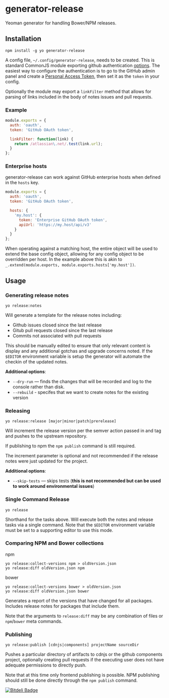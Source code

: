 # generator-release

Yeoman generator for handling Bower/NPM releases.

## Installation

```
npm install -g yo generator-release
```

A config file, `~/.config/generator-release`, needs to be created. This is standard CommonJS module exporting github authentication [options](https://github.com/michael/github#usage). The easiest way to configure the authentication is to go to the GitHub admin panel and create a [Personal Access Token](https://github.com/settings/tokens/new), then set it as the `token` in your config. 

Optionally the module may export a `linkFilter` method that allows for parsing of links included in the body of notes issues and pull requests.

### Example

```javascript
module.exports = {
  auth: 'oauth',
  token: 'GitHub OAuth token',

  linkFilter: function(link) {
    return /atlassian\.net/.test(link.url);
  }
};
```

### Enterprise hosts

generator-release can work against GitHub enterprise hosts when defined in the `hosts` key.

```javascript
module.exports = {
  auth: 'oauth',
  token: 'GitHub OAuth token',

  hosts: {
    'my.host': {
      token: 'Enterprise GitHub OAuth token',
      apiUrl: 'https://my.host/api/v3'
    }
  }
};

```

When operating against a matching host, the entire object will be used to extend the base config object, allowing for any config object to be overridden per host. In the example above this is akin to `_.extend(module.exports, module.exports.hosts['my.host'])`.

## Usage

### Generating release notes
```
yo release:notes
```

Will generate a template for the release notes including:
- Github issues closed since the last release
- Gitub pull requests closed since the last release
- Commits not associated with pull requests

This should be manually edited to ensure that only relevant content is display and any additional gotchas and upgrade concerns noted. If the `$EDITOR` environment variable is setup the generator will automate the checkin of the updated notes.

**Additional options**:
* `--dry-run` — finds the changes that will be recorded and log to the console rather than disk.
* `--rebuild` - specifes that we want to create notes for the existing version


### Releasing

```
yo release:release [major|minor|patch|prerelease]
```

Will increment the release version per the semver action passed in and tag and pushes to the upstream repository.

If publishing to npm the `npm publish` command is still required.

The increment parameter is optional and not recommended if the release notes were just updated for the project.

**Additional options**:
* `--skip-tests` — skips tests (**this is not recommended but can be used to work around environmental issues**)

### Single Command Release

```
yo release
```

Shorthand for the tasks above. Will execute both the notes and release tasks via a single command. Note that the `$EDITOR` environment variable must be set to a supporting editor to use this mode.

### Comparing NPM and Bower collections
npm
```
yo release:collect-versions npm > oldVersion.json
yo release:diff oldVersion.json npm
```
bower
```
yo release:collect-versions bower > oldVersion.json
yo release:diff oldVersion.json bower
```

Generates a report of the versions that have changed for all packages. Includes release notes for packages that include them.

Note that the arguments to `release:diff` may be any combination of files or `npm`/`bower` meta commands.

### Publishing
```
yo release:publish [cdnjs|components] projectName sourceDir
```

Pushes a particular directory of artifacts to cdnjs or the github components project, optionally creating pull requests if the executing user does not have adequate permissions to directly push.

Note that at this time only frontend publishing is possible. NPM publishing should still be done directly through the `npm publish` command.


[![Bitdeli Badge](https://d2weczhvl823v0.cloudfront.net/walmartlabs/generator-release/trend.png)](https://bitdeli.com/free "Bitdeli Badge")

